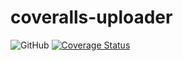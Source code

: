 # coveralls-uploader
![GitHub](https://img.shields.io/github/license/sebastieng84/coveralls-uploader) [![Coverage Status](https://coveralls.io/repos/github/sebastieng84/coveralls-uploader/badge.svg?branch=master)](https://coveralls.io/github/sebastieng84/coveralls-uploader?branch=master)
